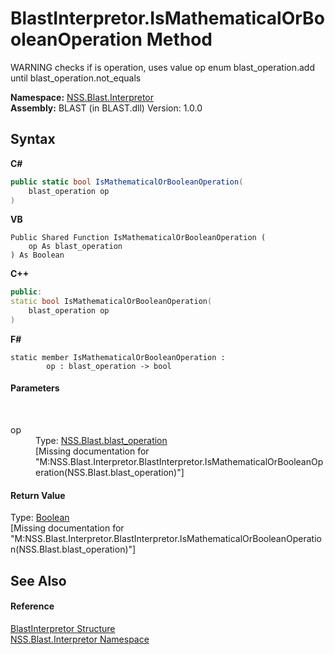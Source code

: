# BlastInterpretor.IsMathematicalOrBooleanOperation Method 
 

WARNING checks if is operation, uses value op enum blast_operation.add until blast_operation.not_equals

**Namespace:**&nbsp;<a href="bc1962ef-fc17-4dde-e64c-a350d8f217aa">NSS.Blast.Interpretor</a><br />**Assembly:**&nbsp;BLAST (in BLAST.dll) Version: 1.0.0

## Syntax

**C#**<br />
``` C#
public static bool IsMathematicalOrBooleanOperation(
	blast_operation op
)
```

**VB**<br />
``` VB
Public Shared Function IsMathematicalOrBooleanOperation ( 
	op As blast_operation
) As Boolean
```

**C++**<br />
``` C++
public:
static bool IsMathematicalOrBooleanOperation(
	blast_operation op
)
```

**F#**<br />
``` F#
static member IsMathematicalOrBooleanOperation : 
        op : blast_operation -> bool 

```


#### Parameters
&nbsp;<dl><dt>op</dt><dd>Type: <a href="545d7548-930f-7c02-0adc-5220144448d3">NSS.Blast.blast_operation</a><br />\[Missing <param name="op"/> documentation for "M:NSS.Blast.Interpretor.BlastInterpretor.IsMathematicalOrBooleanOperation(NSS.Blast.blast_operation)"\]</dd></dl>

#### Return Value
Type: <a href="https://docs.microsoft.com/dotnet/api/system.boolean" target="_blank" rel="noopener noreferrer">Boolean</a><br />\[Missing <returns> documentation for "M:NSS.Blast.Interpretor.BlastInterpretor.IsMathematicalOrBooleanOperation(NSS.Blast.blast_operation)"\]

## See Also


#### Reference
<a href="4de5bd5a-f1bd-8188-7356-ab8a45b847d4">BlastInterpretor Structure</a><br /><a href="bc1962ef-fc17-4dde-e64c-a350d8f217aa">NSS.Blast.Interpretor Namespace</a><br />